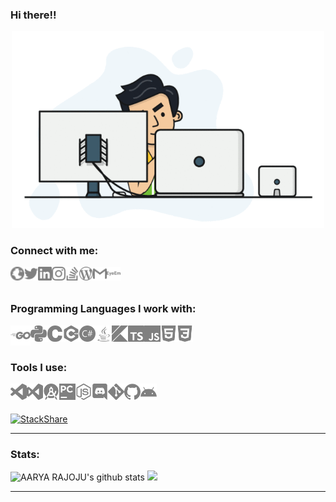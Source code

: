 ### Hi there!! <!--👋-->

<p align="center"> <img width="500px" src="./logos/animation.gif" /> </p>


### Connect with me:

[<img align="left" alt="aaryarajoju.github.io" width="22px" src="./logos/web_globe.svg" />][website]
[<img align="left" alt="AARYA RAJOJU | Twitter" width="22px" src="./logos/twitter.svg" />][twitter]
[<img align="left" alt="AARYA RAJOJU | LinkedIn" width="22px" src="./logos/linkedin.svg" />][linkedin]
[<img align="left" alt="AARYA RAJOJU | Instagram" width="22px" src="./logos/instagram.svg" />][instagram]
[<img align="left" alt="AARYA RAJOJU | Stack Overflow" width="22px" src="./logos/stackoverflow.svg" />][stack]
[<img align="left" alt="AARYA RAJOJU | Blog" width="22px" src="./logos/wordpress.svg" />][blog]
[<img align="left" alt="AARYA RAJOJU | Mail" width="22px" src="./logos/gmail.svg" />][mail]
[<img align="left" alt="AARYA RAJOJU | EyeEm" width="22px" src="./logos/eyeem.svg" />][eyeem]

<br>
<br>

### Programming Languages I work with:

<img align="left" alt="Go" width="32px" src="./logos/go.svg" />
<img align="left" alt="python" width="26px" src="./logos/python.svg" />
<img align="left" alt="C" width="26px" src="./logos/c.svg" />
<img align="left" alt="C++" width="26px" src="./logos/cplusplus.svg" />
<img align="left" alt="C#" width="26px" src="./logos/csharp.svg" />
<img align="left" alt="Java" width="26px" src="./logos/java.svg" />
<img align="left" alt="Kotlin" width="26px" src="./logos/kotlin.svg" />
<img align="left" alt="JavaScript" width="26px" src="./logos/typescript.svg" />
<img align="left" alt="TypeScript" width="26px" src="./logos/javascript.svg" />
<img align="left" alt="HTML5" width="26px" src="./logos/html5.svg" />
<img align="left" alt="CSS3" width="26px" src="./logos/css3.svg" />

<br>
<br>

### Tools I use:

<img align="left" alt="Visual Studio Code" width="26px" src="./logos/visualstudiocode.svg" />
<img align="left" alt="Visual Studio" width="26px" src="./logos/visualstudio.svg" />
<img align="left" alt="JetBrains Android Studio" width="26px" src="./logos/androidstudio.svg" />
<img align="left" alt="JetBrains PyCharm" width="26px" src="./logos/pycharm.svg" />
<img align="left" alt="Node.js" width="26px" src="./logos/node-dot-js.svg" />
<img align="left" alt="Discord" width="26px" src="./logos/discord.svg" />
<img align="left" alt="Git" width="26px" src="./logos/git.svg" />
<img align="left" alt="GitHub" width="26px" src="./logos/github.svg" />
<img align="left" alt="Android" width="26px" src="./logos/android.svg" />
<!--<img align="left" alt="Terminal" width="26px" src="https://raw.githubusercontent.com/github/explore/80688e429a7d4ef2fca1e82350fe8e3517d3494d/topics/terminal/terminal.png" />-->
<br>
<br>

[![StackShare](http://img.shields.io/badge/tech-stack-0690fa.svg?style=flat)](https://stackshare.io/aaryarajoju/all-tools)

---

### Stats:

<!--Credits for the stats: 
https://github.com/anuraghazra/github-readme-stats
-->

<img src="https://github-readme-stats.vercel.app/api?username=aaryarajoju&include_all_commits=true&count_private=true&show_icons=true&theme=radical&hide=contribs" alt="AARYA RAJOJU's github stats" /> <img src="https://github-readme-stats.vercel.app/api/top-langs/?username=aaryarajoju&layout=compact&langs_count=10&theme=radical" lt="AARYA RAJOJU's most used languages" />

---

<!--
<img align="left" alt="" width="26px" src="" />
<img align="left" alt="" width="26px" src="" />
<img align="left" alt="" width="26px" src="" />
<img align="left" alt="" width="26px" src="" />
<img align="left" alt="" width="26px" src="" />
<img align="left" alt="" width="26px" src="" />
<img align="left" alt="" width="26px" src="" />
-->


<!--
- 🔭 I’m currently working on: a website for beginers to start learning python
- 🌱 I’m currently learning: GoLang
- 📫 How to reach me: <a href="mailto:code.aarya@gmail.com">code.aarya@gmail.com</a> or <a href="mailto:hey.aarya@gmail.com">hey.aarya@gmail.com</a> 
- 😄 Pronouns: He/Him
- ⚡ Fun fact: GoLang is the best language
-->
<!--
<a href="https://github.com/aaryarajoju">GitHub Profile</a><br>
<a href="https://www.linkedin.com/in/aaryarajoju/">Linkedin Profile</a><br>
<a href="https://aaryarajoju.github.io">GitHub Pages</a><br>
<a href="https://aaryarajoju.github.io/portfolio">A personal Portfolio hosted on GitHub Pages</a><br>
<a href="https://aaryarajoju.github.io/aaryarajoju">A personal website hosted on GitHub Pages</a><br>
<a href="https://aaryarajoju.github.io/python/">A website to Learn Python</a><br>
<a href="https://aaryarajoju.github.io/">AARYA RAJOJU - </a><br>
<a href="https://aaryarajoju.github.io/">AARYA RAJOJU - </a><br>
-->

<!--
**aaryarajoju/aaryarajoju** is a ✨ _special_ ✨ repository because its `README.md` (this file) appears on your GitHub profile.

Here are some ideas to get you started:

- 🔭 I’m currently working on ...
- 🌱 I’m currently learning ...
- 👯 I’m looking to collaborate on ...
- 🤔 I’m looking for help with ...
- 💬 Ask me about ...
- 📫 How to reach me: ...
- 😄 Pronouns: ...
- ⚡ Fun fact: ...
-->


[website]: https://aaryarajoju.github.io/
[twitter]: https://twitter.com/AaryaRajoju
[blog]: https://aaryarajoju.wordpress.com/
[instagram]: https://instagram.com/aaryarajoju
[mail]: mailto:code.aarya@gmail.com
[linkedin]: https://linkedin.com/in/aaryarajoju
[eyeem]: https://www.eyeem.com/u/capturedbyarx
[stack]: https://stackoverflow.com/users/14383957/aaryarajoju

